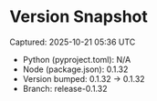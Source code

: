# Version Snapshot

Captured: 2025-10-21 05:36 UTC

- Python (pyproject.toml): N/A
- Node (package.json):    0.1.32
- Version bumped: 0.1.32 → 0.1.32
- Branch: release-0.1.32

